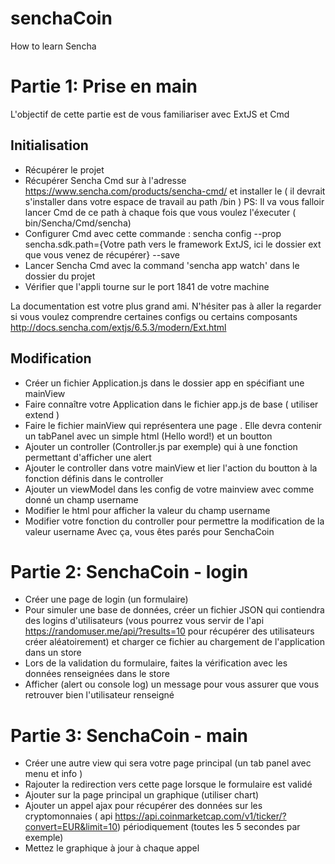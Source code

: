 # senchaCoin

How to learn Sencha

# Partie 1: Prise en main

L'objectif de cette partie est de vous familiariser avec ExtJS et Cmd


## Initialisation
- Récupérer le projet 
- Récupérer Sencha Cmd sur à l'adresse https://www.sencha.com/products/sencha-cmd/ et installer le ( il devrait s'installer dans votre espace de travail au path /bin ) 
PS: Il va vous falloir lancer Cmd de ce path à chaque fois que vous voulez l'éxecuter ( bin/Sencha/Cmd/sencha) 
- Configurer Cmd avec cette commande : 
    sencha config --prop sencha.sdk.path={Votre path vers le framework ExtJS, ici le dossier ext que vous venez de récupérer} --save
- Lancer Sencha Cmd avec la command 'sencha app watch' dans le dossier du projet
- Vérifier que l'appli tourne sur le port 1841 de votre machine

La documentation est votre plus grand ami. N'hésiter pas à aller la regarder si vous voulez comprendre certaines configs ou certains composants
http://docs.sencha.com/extjs/6.5.3/modern/Ext.html

## Modification
- Créer un fichier Application.js dans le dossier app en spécifiant une mainView
- Faire connaître votre Application dans le fichier app.js de base ( utiliser extend )
- Faire le fichier mainView qui représentera une page . Elle devra contenir un tabPanel avec un simple html (Hello word!) et un boutton
- Ajouter un controller (Controller.js par exemple) qui à une fonction permettant d'afficher une alert 
- Ajouter le controller dans votre mainView et lier l'action du boutton à la fonction définis dans le controller
- Ajouter un viewModel dans les config de votre mainview avec comme donné un champ username
- Modifier le html pour afficher la valeur du champ username
- Modifier votre fonction du controller pour permettre la modification de la valeur username
Avec ça, vous êtes parés pour SenchaCoin

# Partie 2: SenchaCoin - login
- Créer une page de login (un formulaire)
- Pour simuler une base de données, créer un fichier JSON qui contiendra des logins d'utilisateurs (vous pourrez vous servir de l'api https://randomuser.me/api/?results=10 pour récupérer des utilisateurs créer aléatoirement) et charger ce fichier au chargement de l'application dans un store
- Lors de la validation du formulaire, faites la vérification avec les données renseignées dans le store
- Afficher (alert ou console log) un message pour vous assurer que vous retrouver bien l'utilisateur renseigné

# Partie 3: SenchaCoin - main
- Créer une autre view qui sera votre page principal (un tab panel avec menu et info )
- Rajouter la redirection vers cette page lorsque le formulaire est validé
- Ajouter sur la page principal un graphique (utiliser chart)
- Ajouter un appel ajax pour récupérer des données sur les cryptomonnaies ( api https://api.coinmarketcap.com/v1/ticker/?convert=EUR&limit=10) périodiquement (toutes les 5 secondes par exemple)
- Mettez le graphique à jour à chaque appel



